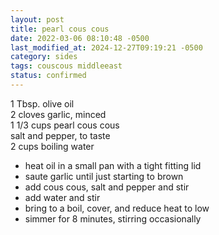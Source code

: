 ```yaml
---
layout: post
title: pearl cous cous
date: 2022-03-06 08:10:48 -0500
last_modified_at: 2024-12-27T09:19:21 -0500
category: sides
tags: couscous middleeast
status: confirmed
---
```


1 Tbsp. olive oil  
2 cloves garlic, minced  
1 1/3 cups pearl cous cous  
salt and pepper, to taste  
2 cups boiling water  
* heat oil in a small pan with a tight fitting lid
* saute garlic until just starting to brown
* add cous cous, salt and pepper and stir
* add water and stir
* bring to a boil, cover, and reduce heat to low
* simmer for 8 minutes, stirring occasionally
